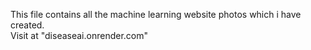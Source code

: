 This file contains all the machine learning website photos which i have created.                                                                                    
Visit at "diseaseai.onrender.com"
